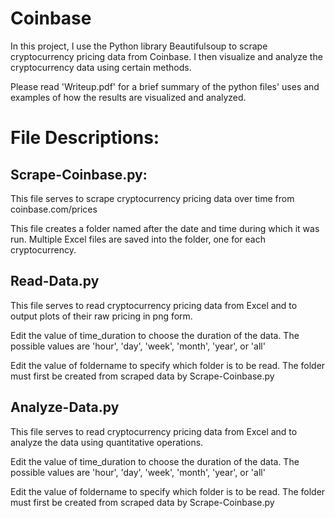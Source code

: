 # Coinbase
In this project, I use the Python library Beautifulsoup to scrape cryptocurrency pricing data from Coinbase. I then visualize and analyze
the cryptocurrency data using certain methods.

Please read 'Writeup.pdf' for a brief summary of the python files' uses and examples of how the results are visualized and analyzed.

# File Descriptions:
##   Scrape-Coinbase.py:

  This file serves to scrape cryptocurrency pricing data over time from
  coinbase.com/prices

  This file creates a folder named after the date and time during which it was
  run. Multiple Excel files are saved into the folder, one for each cryptocurrency.
  
##   Read-Data.py

  This file serves to read cryptocurrency pricing data from Excel and
  to output plots of their raw pricing in png form.

  Edit the value of time_duration to choose the duration of the data. The possible
  values are 'hour', 'day', 'week', 'month', 'year', or 'all'

  Edit the value of foldername to specify which folder is to be read. The folder
  must first be created from scraped data by Scrape-Coinbase.py

##    Analyze-Data.py
  This file serves to read cryptocurrency pricing data from Excel and
  to analyze the data using quantitative operations.

  Edit the value of time_duration to choose the duration of the data. The possible
  values are 'hour', 'day', 'week', 'month', 'year', or 'all'

  Edit the value of foldername to specify which folder is to be read. The folder
  must first be created from scraped data by Scrape-Coinbase.py
